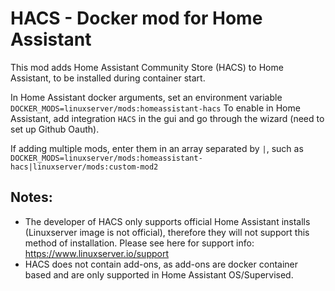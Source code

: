 # HACS - Docker mod for Home Assistant

This mod adds Home Assistant Community Store (HACS) to Home Assistant, to be installed during container start.

In Home Assistant docker arguments, set an environment variable `DOCKER_MODS=linuxserver/mods:homeassistant-hacs`
To enable in Home Assistant, add integration `HACS` in the gui and go through the wizard (need to set up Github Oauth).

If adding multiple mods, enter them in an array separated by `|`, such as `DOCKER_MODS=linuxserver/mods:homeassistant-hacs|linuxserver/mods:custom-mod2`

## Notes:
- The developer of HACS only supports official Home Assistant installs (Linuxserver image is not official), therefore they will not support this method of installation. Please see here for support info: https://www.linuxserver.io/support
- HACS does not contain add-ons, as add-ons are docker container based and are only supported in Home Assistant OS/Supervised.
